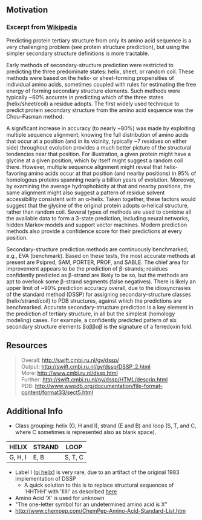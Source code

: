 ## Motivation
### Excerpt from [Wikipedia](https://en.wikipedia.org/wiki/Protein_secondary_structure)

> 
Predicting protein tertiary structure from only its amino acid sequence is a very challenging problem (see protein structure prediction), but using the simpler secondary structure definitions is more tractable.
> 
Early methods of secondary-structure prediction were restricted to predicting the three predominate states: helix, sheet, or random coil. These methods were based on the helix- or sheet-forming propensities of individual amino acids, sometimes coupled with rules for estimating the free energy of forming secondary structure elements. Such methods were typically ~60% accurate in predicting which of the three states (helix/sheet/coil) a residue adopts. The first widely used technique to predict protein secondary structure from the amino acid sequence was the Chou–Fasman method.
> 
A significant increase in accuracy (to nearly ~80%) was made by exploiting multiple sequence alignment; knowing the full distribution of amino acids that occur at a position (and in its vicinity, typically ~7 residues on either side) throughout evolution provides a much better picture of the structural tendencies near that position. For illustration, a given protein might have a glycine at a given position, which by itself might suggest a random coil there. However, multiple sequence alignment might reveal that helix-favoring amino acids occur at that position (and nearby positions) in 95% of homologous proteins spanning nearly a billion years of evolution. Moreover, by examining the average hydrophobicity at that and nearby positions, the same alignment might also suggest a pattern of residue solvent accessibility consistent with an α-helix. Taken together, these factors would suggest that the glycine of the original protein adopts α-helical structure, rather than random coil. Several types of methods are used to combine all the available data to form a 3-state prediction, including neural networks, hidden Markov models and support vector machines. Modern prediction methods also provide a confidence score for their predictions at every position.
> 
Secondary-structure prediction methods are continuously benchmarked, e.g., EVA (benchmark). Based on these tests, the most accurate methods at present are Psipred, SAM, PORTER, PROF, and SABLE. The chief area for improvement appears to be the prediction of β-strands; residues confidently predicted as β-strand are likely to be so, but the methods are apt to overlook some β-strand segments (false negatives). There is likely an upper limit of ~90% prediction accuracy overall, due to the idiosyncrasies of the standard method (DSSP) for assigning secondary-structure classes (helix/strand/coil) to PDB structures, against which the predictions are benchmarked. 
Accurate secondary-structure prediction is a key element in the prediction of tertiary structure, in all but the simplest (homology modeling) cases. For example, a confidently predicted pattern of six secondary structure elements βαββαβ is the signature of a ferredoxin fold.

## Resources
> Overall: http://swift.cmbi.ru.nl/gv/dssp/ <br>
> Output: http://swift.cmbi.ru.nl/gv/dssp/DSSP_2.html <br>
> More: http://www.cmbi.ru.nl/dssp.html <br>
> Further: http://swift.cmbi.ru.nl/gv/dssp/HTML/descrip.html <br>
> PDB: http://www.wwpdb.org/documentation/file-format-content/format33/sect5.html

## Additional Info
* Class grouping: helix (G, H and I), strand (E and B) and loop (S, T, and C, where C sometimes is represented also as blank space).
> 
| HELIX   | STRAND | LOOP    |
|---------|--------|---------|
| G, H, I | E, B   | S, T, C |

* Label I ([pi helix](https://en.wikipedia.org/wiki/Pi_helix)) is very rare, due to an artifact of the original 1983 implementation of DSSP
  * A quick solution to this is to replace structural sequences of 'HHTHH' with 'IIIII' as described  [here](http://swift.cmbi.ru.nl/gv/dssp/DSSP_2.html)
* Amino Acid 'X' is used for unknown
 * "The one-letter symbol for an undetermined amino acid is X"
 * http://www.chempep.com/ChemPep-Amino-Acid-Standard-List.htm
